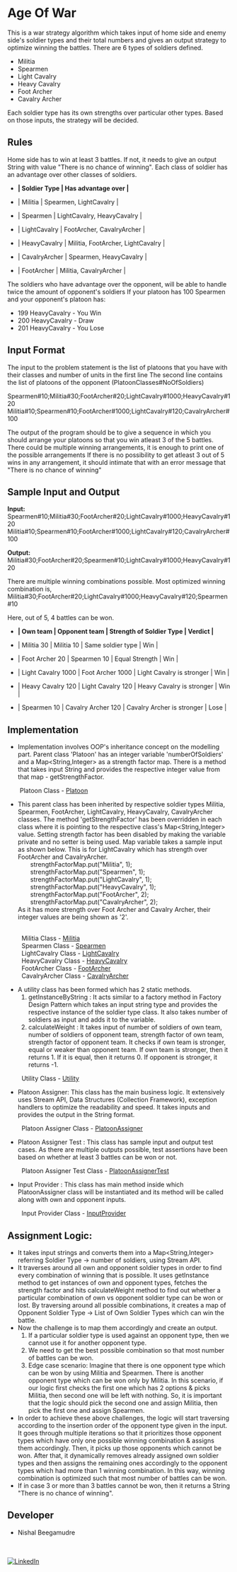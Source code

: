 
Age Of War
=====================================

This is a war strategy algorithm which takes input of home side and enemy side's soldier types and their total numbers and gives an output strategy to optimize winning the battles. There are 6 types of soldiers defined.

- Militia
- Spearmen
- Light Cavalry
- Heavy Cavalry
- Foot Archer
- Cavalry Archer

Each soldier type has its own strengths over particular other types. Based on those inputs, the strategy will be decided.

## Rules

Home side has to win at least 3 battles. If not, it needs to give an output String with value "There is no chance of winning".
Each class of soldier has an advantage over other classes of soldiers.

* **| Soldier Type  |    Has advantage over		|**

* | Militia       | Spearmen, LightCavalry		|
* | Spearmen      | LightCavalry, HeavyCavalry		|
* | LightCavalry  | FootArcher, CavalryArcher		|
* | HeavyCavalry  | Militia, FootArcher, LightCavalry	|
* | CavalryArcher | Spearmen, HeavyCavalry		|
* | FootArcher    | Militia, CavalryArcher		|<br />

The soldiers who have advantage over the opponent, will be able to handle twice the amount of opponent's soldiers
If your platoon has 100 Spearmen and your opponent's platoon has:
* 199 HeavyCavalry - You Win
* 200 HeavyCavalry - Draw
* 201 HeavyCavalry - You Lose

## Input Format

The input to the problem statement is the list of platoons that you have with their classes and number of units in the first line
The second line contains the list of platoons of the opponent (PlatoonClasses#NoOfSoldiers)

Spearmen#10;Militia#30;FootArcher#20;LightCavalry#1000;HeavyCavalry#120
Militia#10;Spearmen#10;FootArcher#1000;LightCavalry#120;CavalryArcher#100

The output of the program should be to give a sequence in which you should arrange your platoons so that you win atleast 3 of the 5 battles.
There could be multiple winning arrangements, it is enough to print one of the possible arrangements
If there is no possibility to get atleast 3 out of 5 wins in any arrangement, it should intimate that with an error message that "There is no chance of winning"

## Sample Input and Output

**Input:**
Spearmen#10;Militia#30;FootArcher#20;LightCavalry#1000;HeavyCavalry#120
Militia#10;Spearmen#10;FootArcher#1000;LightCavalry#120;CavalryArcher#100

**Output:**
Militia#30;FootArcher#20;Spearmen#10;LightCavalry#1000;HeavyCavalry#120

There are multiple winning combinations possible.
Most optimized winning combination is,
Militia#30;FootArcher#20;LightCavalry#1000;HeavyCavalry#120;Spearmen#10

Here, out of 5, 4 battles can be won.

* **| Own team           |    Opponent team      |     Strength of Soldier Type   |   Verdict  |**

* | Militia 30         |     Militia 10        |        Same soldier type       |   Win	   |
* | Foot Archer 20     |    Spearmen 10        |        Equal Strength          |   Win	   |
* | Light Cavalry 1000 |  Foot Archer 1000     |     Light Cavalry is stronger  |   Win	   |
* | Heavy Cavalry 120  |  Light Cavalry 120    |     Heavy Cavalry is stronger  |   Win	   |
* | Spearmen 10        |  Cavalry Archer 120   |     Cavalry Archer is stronger |   Lose   |


## Implementation

* Implementation involves OOP's inheritance concept on the modelling part. Parent class 'Platoon' has an integer variable 'numberOfSoldiers' and a Map<String,Integer> as a strength factor map. There is a method that takes input String and provides the respective integer value from that map - getStrengthFactor.

&emsp;&emsp;Platoon Class - [Platoon](https://github.com/nishal-beegamudre/age-of-war/blob/main/Age-Of-War/src/main/java/com/ageofwar/entity/parent/Platoon.java)

* This parent class has been inherited by respective soldier types Militia, Spearmen, FootArcher, LightCavalry, HeavyCavalry, CavalryArcher classes. The method 'getStrengthFactor' has been overridden in each class where it is pointing to the respective class's Map<String,Integer> value. Setting strength factor has been disabled by making the variable private and no setter is being used. Map variable takes a sample input as shown below. This is for LightCavalry which has strength over FootArcher and CavalryArcher.<br />
&emsp;&emsp;strengthFactorMap.put("Militia", 1);<br />
&emsp;&emsp;strengthFactorMap.put("Spearmen", 1);<br />
&emsp;&emsp;strengthFactorMap.put("LightCavalry", 1);<br />
&emsp;&emsp;strengthFactorMap.put("HeavyCavalry", 1);<br />
&emsp;&emsp;strengthFactorMap.put("FootArcher", 2);<br />
&emsp;&emsp;strengthFactorMap.put("CavalryArcher", 2);<br />
As it has more strength over Foot Archer and Cavalry Archer, their integer values are being shown as '2'.<br />

<br />&emsp;&emsp; Militia Class - [Militia](https://github.com/nishal-beegamudre/age-of-war/blob/main/Age-Of-War/src/main/java/com/ageofwar/entity/child/Militia.java)
<br />&emsp;&emsp; Spearmen Class - [Spearmen](https://github.com/nishal-beegamudre/age-of-war/blob/main/Age-Of-War/src/main/java/com/ageofwar/entity/child/Spearmen.java)
<br />&emsp;&emsp; LightCavalry Class - [LightCavalry](https://github.com/nishal-beegamudre/age-of-war/blob/main/Age-Of-War/src/main/java/com/ageofwar/entity/child/LightCavalry.java)
<br />&emsp;&emsp; HeavyCavalry Class - [HeavyCavalry](https://github.com/nishal-beegamudre/age-of-war/blob/main/Age-Of-War/src/main/java/com/ageofwar/entity/child/HeavyCavalry.java)
<br />&emsp;&emsp; FootArcher Class - [FootArcher](https://github.com/nishal-beegamudre/age-of-war/blob/main/Age-Of-War/src/main/java/com/ageofwar/entity/child/FootArcher.java)
<br />&emsp;&emsp; CavalryArcher Class - [CavalryArcher](https://github.com/nishal-beegamudre/age-of-war/blob/main/Age-Of-War/src/main/java/com/ageofwar/entity/child/CavalryArcher.java)

* A utility class has been formed which has 2 static methods.
  1) getInstanceByString : It acts similar to a factory method in Factory Design Pattern which takes an input string type and provides the respective instance of the soldier type class. It also takes number of soldiers as input and adds it to the variable.
  2) calculateWeight : It takes input of number of soldiers of own team, number of soldiers of opponent team, strength factor of own team, strength factor of opponent team. It checks if own team is stronger, equal or weaker than opponent team. If own team is stronger, then it returns 1. If it is equal, then it returns 0. If opponent is stronger, it returns -1.

&emsp;&emsp; Utility Class - [Utility](https://github.com/nishal-beegamudre/age-of-war/blob/main/Age-Of-War/src/main/java/com/ageofwar/utility/Utility.java)

* Platoon Assigner: This class has the main business logic. It extensively uses Stream API, Data Structures (Collection Framework), exception handlers to optimize the readability and speed. It takes inputs and provides the output in the String format.

&emsp;&emsp; Platoon Assigner Class - [PlatoonAssigner](https://github.com/nishal-beegamudre/age-of-war/blob/main/Age-Of-War/src/main/java/com/ageofwar/business/logic/PlatoonAssigner.java)

* Platoon Assigner Test : This class has sample input and output test cases. As there are multiple outputs possible, test assertions have been based on whether at least 3 battles can be won or not.

&emsp;&emsp; Platoon Assigner Test Class - [PlatoonAssignerTest](https://github.com/nishal-beegamudre/age-of-war/blob/main/Age-Of-War/src/test/java/com/ageofwar/test/PlatoonAssignerTest.java)

* Input Provider : This class has main method inside which PlatoonAssigner class will be instantiated and its method will be called along with own and opponent inputs.

&emsp;&emsp; Input Provider Class - [InputProvider](https://github.com/nishal-beegamudre/age-of-war/blob/main/Age-Of-War/src/main/java/com/ageofwar/input/InputProvider.java)

## Assignment Logic:

* It takes input strings and converts them into a Map<String,Integer> referring Soldier Type -> number of soldiers, using Stream API.
* It traverses around all own and opponent soldier types in order to find every combination of winning that is possible. It uses getInstance method to get instances of own and opponent types, fetches the strength factor and hits calculateWeight method to find out whether a particular combination of own vs opponent soldier type can be won or lost. By traversing around all possible combinations, it creates a map of Opponent Soldier Type -> List of Own Soldier Types which can win the battle.
* Now the challenge is to map them accordingly and create an output.
  1) If a particular soldier type is used against an opponent type, then we cannot use it for another opponent type.
  2) We need to get the best possible combination so that most number of battles can be won.
  3) Edge case scenario: Imagine that there is one opponent type which can be won by using Militia and Spearmen. There is another opponent type which can be won only by Militia. In this scenario, if our logic first checks the first one which has 2 options & picks Militia, then second one will be left with nothing. So, it is important that the logic should pick the second one and assign Militia, then pick the first one and assign Spearmen.
* In order to achieve these above challenges, the logic will start traversing according to the insertion order of the opponent type given in the input. It goes through multiple iterations so that it prioritizes those opponent types which have only one possible winning combination & assigns them accordingly. Then, it picks up those opponents which cannot be won. After that, it dynamically removes already assigned own soldier types and then assigns the remaining ones accordingly to the opponent types which had more than 1 winning combination. In this way, winning combination is optimized such that most number of battles can be won.
* If in case 3 or more than 3 battles cannot be won, then it returns a String "There is no chance of winning".


## Developer

* Nishal Beegamudre

</br></br><a  href="https://www.linkedin.com/in/nishal-beegamudre/" target="_blank"><img alt="LinkedIn" src="https://img.shields.io/badge/linkedin%20-%230077B5.svg?&style=for-the-badge&logo=linkedin&logoColor=white" /></a>
